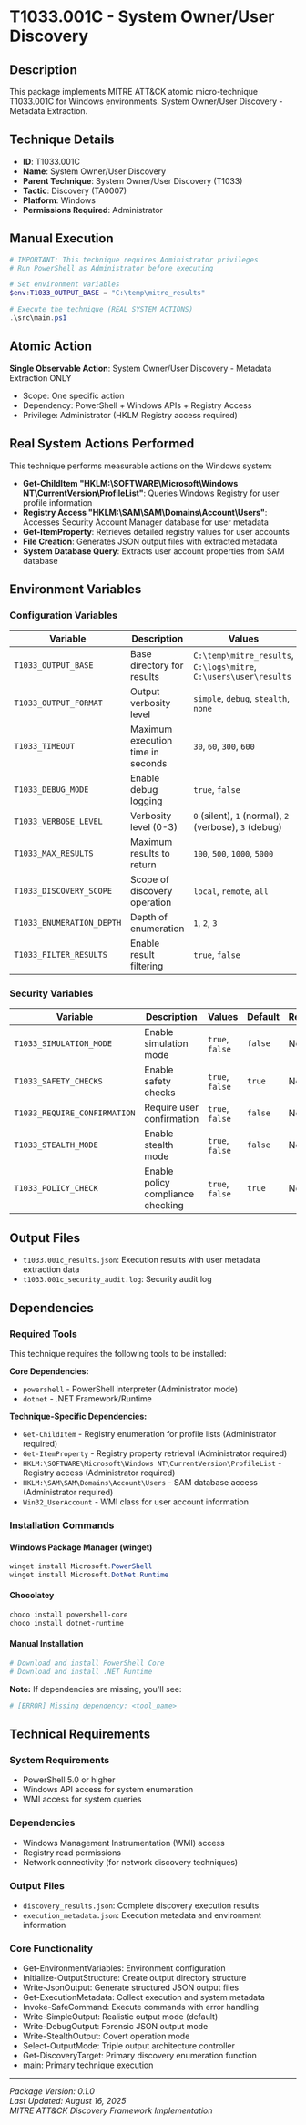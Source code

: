# T1033.001C - System Owner/User Discovery

## Description
This package implements MITRE ATT&CK atomic micro-technique T1033.001C for Windows environments. System Owner/User Discovery - Metadata Extraction.

## Technique Details
- **ID**: T1033.001C
- **Name**: System Owner/User Discovery
- **Parent Technique**: System Owner/User Discovery (T1033)
- **Tactic**: Discovery (TA0007)
- **Platform**: Windows
- **Permissions Required**: Administrator

## Manual Execution
```powershell
# IMPORTANT: This technique requires Administrator privileges
# Run PowerShell as Administrator before executing

# Set environment variables
$env:T1033_OUTPUT_BASE = "C:\temp\mitre_results"

# Execute the technique (REAL SYSTEM ACTIONS)
.\src\main.ps1
```

## Atomic Action
**Single Observable Action**: System Owner/User Discovery - Metadata Extraction ONLY
- Scope: One specific action
- Dependency: PowerShell + Windows APIs + Registry Access
- Privilege: Administrator (HKLM Registry access required)

## Real System Actions Performed
This technique performs measurable actions on the Windows system:
- **Get-ChildItem "HKLM:\SOFTWARE\Microsoft\Windows NT\CurrentVersion\ProfileList"**: Queries Windows Registry for user profile information
- **Registry Access "HKLM:\SAM\SAM\Domains\Account\Users"**: Accesses Security Account Manager database for user metadata
- **Get-ItemProperty**: Retrieves detailed registry values for user accounts
- **File Creation**: Generates JSON output files with extracted metadata
- **System Database Query**: Extracts user account properties from SAM database

## Environment Variables

### Configuration Variables
| Variable | Description | Values | Default | Required |
|----------|-------------|---------|---------|----------|
| `T1033_OUTPUT_BASE` | Base directory for results | `C:\temp\mitre_results`, `C:\logs\mitre`, `C:\users\user\results` | `C:\temp\mitre_results` | Yes |
| `T1033_OUTPUT_FORMAT` | Output verbosity level | `simple`, `debug`, `stealth`, `none` | `simple` | No |
| `T1033_TIMEOUT` | Maximum execution time in seconds | `30`, `60`, `300`, `600` | `300` | No |
| `T1033_DEBUG_MODE` | Enable debug logging | `true`, `false` | `false` | No |
| `T1033_VERBOSE_LEVEL` | Verbosity level (0-3) | `0` (silent), `1` (normal), `2` (verbose), `3` (debug) | `1` | No |
| `T1033_MAX_RESULTS` | Maximum results to return | `100`, `500`, `1000`, `5000` | `1000` | No |
| `T1033_DISCOVERY_SCOPE` | Scope of discovery operation | `local`, `remote`, `all` | `local` | No |
| `T1033_ENUMERATION_DEPTH` | Depth of enumeration | `1`, `2`, `3` | `1` | No |
| `T1033_FILTER_RESULTS` | Enable result filtering | `true`, `false` | `false` | No |

### Security Variables
| Variable | Description | Values | Default | Required |
|----------|-------------|---------|---------|----------|
| `T1033_SIMULATION_MODE` | Enable simulation mode | `true`, `false` | `false` | No |
| `T1033_SAFETY_CHECKS` | Enable safety checks | `true`, `false` | `true` | No |
| `T1033_REQUIRE_CONFIRMATION` | Require user confirmation | `true`, `false` | `false` | No |
| `T1033_STEALTH_MODE` | Enable stealth mode | `true`, `false` | `false` | No |
| `T1033_POLICY_CHECK` | Enable policy compliance checking | `true`, `false` | `true` | No |

## Output Files
- `t1033.001c_results.json`: Execution results with user metadata extraction data
- `t1033.001c_security_audit.log`: Security audit log

## Dependencies

### Required Tools
This technique requires the following tools to be installed:

**Core Dependencies:**
- `powershell` - PowerShell interpreter (Administrator mode)
- `dotnet` - .NET Framework/Runtime

**Technique-Specific Dependencies:**
- `Get-ChildItem` - Registry enumeration for profile lists (Administrator required)
- `Get-ItemProperty` - Registry property retrieval (Administrator required)
- `HKLM:\SOFTWARE\Microsoft\Windows NT\CurrentVersion\ProfileList` - Registry access (Administrator required)
- `HKLM:\SAM\SAM\Domains\Account\Users` - SAM database access (Administrator required)
- `Win32_UserAccount` - WMI class for user account information

### Installation Commands

#### Windows Package Manager (winget)
```powershell
winget install Microsoft.PowerShell
winget install Microsoft.DotNet.Runtime
```

#### Chocolatey
```powershell
choco install powershell-core
choco install dotnet-runtime
```

#### Manual Installation
```powershell
# Download and install PowerShell Core
# Download and install .NET Runtime
```

**Note:** If dependencies are missing, you'll see:
```powershell
# [ERROR] Missing dependency: <tool_name>
```

## Technical Requirements

### System Requirements

- PowerShell 5.0 or higher
- Windows API access for system enumeration
- WMI access for system queries

### Dependencies

- Windows Management Instrumentation (WMI) access
- Registry read permissions
- Network connectivity (for network discovery techniques)

### Output Files
- `discovery_results.json`: Complete discovery execution results
- `execution_metadata.json`: Execution metadata and environment information

### Core Functionality

- Get-EnvironmentVariables: Environment configuration
- Initialize-OutputStructure: Create output directory structure
- Write-JsonOutput: Generate structured JSON output files
- Get-ExecutionMetadata: Collect execution and system metadata
- Invoke-SafeCommand: Execute commands with error handling
- Write-SimpleOutput: Realistic output mode (default)
- Write-DebugOutput: Forensic JSON output mode
- Write-StealthOutput: Covert operation mode
- Select-OutputMode: Triple output architecture controller
- Get-DiscoveryTarget: Primary discovery enumeration function
- main: Primary technique execution

---
*Package Version: 0.1.0*  
*Last Updated: August 16, 2025*  
*MITRE ATT&CK Discovery Framework Implementation*
